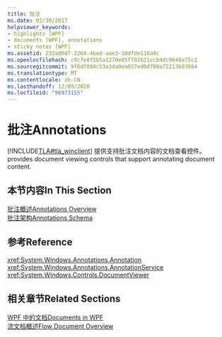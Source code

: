 ```yaml
---
title: 批注
ms.date: 03/30/2017
helpviewer_keywords:
- highlights [WPF]
- documents [WPF], annotations
- sticky notes [WPF]
ms.assetid: 232ad0d7-2264-4bed-aae3-10dfde116a9c
ms.openlocfilehash: c9cfe8f5b5a1270e85ff02621ccb4dc9640a75c1
ms.sourcegitcommit: 9f6df084c53a3da0ea657ed0d708a72213683084
ms.translationtype: MT
ms.contentlocale: zh-CN
ms.lasthandoff: 12/09/2020
ms.locfileid: "96973155"
---
```

# <a name="annotations"></a><span data-ttu-id="c8a1e-102">批注</span><span class="sxs-lookup"><span data-stu-id="c8a1e-102">Annotations</span></span>
[!INCLUDE[TLA#tla_winclient](../../../includes/tlasharptla-winclient-md.md)] <span data-ttu-id="c8a1e-103">提供支持批注文档内容的文档查看控件。</span><span class="sxs-lookup"><span data-stu-id="c8a1e-103">provides document viewing controls that support annotating document content.</span></span>  
  
## <a name="in-this-section"></a><span data-ttu-id="c8a1e-104">本节内容</span><span class="sxs-lookup"><span data-stu-id="c8a1e-104">In This Section</span></span>  
 [<span data-ttu-id="c8a1e-105">批注概述</span><span class="sxs-lookup"><span data-stu-id="c8a1e-105">Annotations Overview</span></span>](annotations-overview.md)  
  [<span data-ttu-id="c8a1e-106">批注架构</span><span class="sxs-lookup"><span data-stu-id="c8a1e-106">Annotations Schema</span></span>](annotations-schema.md)  
  
## <a name="reference"></a><span data-ttu-id="c8a1e-107">参考</span><span class="sxs-lookup"><span data-stu-id="c8a1e-107">Reference</span></span>  
 <xref:System.Windows.Annotations.Annotation>  
  <xref:System.Windows.Annotations.AnnotationService>  
  <xref:System.Windows.Controls.DocumentViewer>  
  
## <a name="related-sections"></a><span data-ttu-id="c8a1e-108">相关章节</span><span class="sxs-lookup"><span data-stu-id="c8a1e-108">Related Sections</span></span>  
 [<span data-ttu-id="c8a1e-109">WPF 中的文档</span><span class="sxs-lookup"><span data-stu-id="c8a1e-109">Documents in WPF</span></span>](documents-in-wpf.md)  
  [<span data-ttu-id="c8a1e-110">流文档概述</span><span class="sxs-lookup"><span data-stu-id="c8a1e-110">Flow Document Overview</span></span>](flow-document-overview.md)
